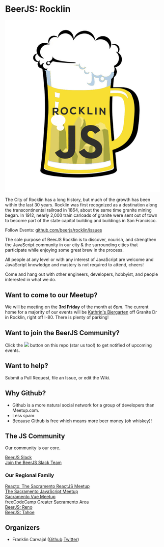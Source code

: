 # BeerJS: Rocklin

![BeerJS Rocklin Logo](./BeerJSRocklin.png "BeerJS Rocklin")

The City of Rocklin has a long history, but much of the growth has been within the last 30 years. Rocklin was first recognized as a destination along the transcontinental railroad in 1864, about the same time granite mining began. In 1912, nearly 2,000 train carloads of granite were sent out of town to become part of the state capitol building and buildings in San Francisco.

Follow Events: [github.com/beerjs/rocklin/issues](https://github.com/beerjs/rocklin/)

The sole purpose of BeerJS Rocklin is to discover, nourish, and strengthen the JavaScript community in our city & the surrounding cities that participate while enjoying some great brew in the process.

All people at any level or with any interest of JavaScript are welcome and JavaScript knowledge and mastery is not required to attend, cheers!

Come and hang out with other engineers, developers, hobbyist, and people interested in what we do.

## Want to come to our Meetup?

We will be meeting on the **3rd Friday** of the month at *6pm*. The current home for a majority of our events will be [Kathrin's Biergarten](http://www.kathrinsbiergarten.com/) off Granite Dr in Rocklin, right off I-80.  There is plenty of parking!

Want to join the BeerJS Community?
-------------

Click the <img src="http://beerjs.github.io/sf/assets/watch.png" height="18"> button on this repo (star us too!) to get notified of upcoming events.

## Want to help?

Submit a Pull Request, file an Issue, or edit the Wiki.

## Why Github?

* Github is a more natural social network for a group of developers than Meetup.com. 
* Less spam
* Because Github is free which means more beer money (oh whiskey)!

## The JS Community

Our community is our core.

[BeerJS Slack](https://beerjs.slack.com)<br />
[Join the BeerJS Slack Team](https://beers-slack-invite.herokuapp.com/)<br />

### Our Regional Family

[Reacto: The Sacramento ReactJS Meetup](https://www.meetup.com/Sacramento-ReactJS-Meetup/)<br />
[The Sacramento JavaScript Meetup](https://www.meetup.com/The-Sacramento-Javascript-Meetup/)<br />
[Sacramento Vue Meetup](https://www.meetup.com/Sacramento-Vue-js-Meetup/)<br />
[freeCodeCamp Greater Sacramento Area](https://www.meetup.com/freeCodeCamp-Greater-Sacramento-Area/)<br />
[BeerJS: Reno](https://github.com/beerjs/reno)<br />
[BeerJS: Tahoe](https://github.com/beerjs/tahoe)<br />


## Organizers

* Franklin Carvajal ([Github](https://github.com/frankcarvajal) [Twitter](https://twitter.com/code_crafting))
